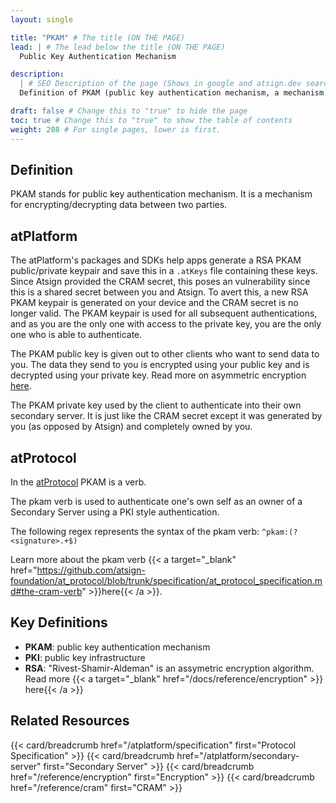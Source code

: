 ```yaml
---
layout: single

title: "PKAM" # The title (ON THE PAGE)
lead: | # The lead below the title (ON THE PAGE)
  Public Key Authentication Mechanism

description:
  | # SEO Description of the page (Shows in google and atsign.dev search)
  Definition of PKAM (public key authentication mechanism, a mechanism for encrypting/decrypting data between two parties). The PKAM public key is given out to other clients who want to send data to you. The data they send to you is encrypted using your public key and is decrypted using your private key.

draft: false # Change this to "true" to hide the page
toc: true # Change this to "true" to show the table of contents
weight: 208 # For single pages, lower is first.
---
```


## Definition

PKAM stands for public key authentication mechanism. It is a mechanism for encrypting/decrypting data between two parties.

## atPlatform

The atPlatform's packages and SDKs help apps generate a RSA PKAM public/private keypair and save this in a `.atKeys` file containing these
keys. Since Atsign provided the CRAM secret, this poses an vulnerability since this is a shared secret between you and Atsign. To avert
this, a new RSA PKAM keypair is generated on your device and the CRAM secret is no longer valid. The PKAM keypair is used for all subsequent
authentications, and as you are the only one with access to the private key, you are the only one who is able to authenticate.

The PKAM public key is given out to other clients who want to send data to you. The data they send to you is encrypted using your public key
and is decrypted using your private key. Read more on asymmetric encryption [here](/docs/reference/encryption).

The PKAM private key used by the client to authenticate into their own secondary server. It is just like the CRAM secret except it was
generated by you (as opposed by Atsign) and completely owned by you.

## atProtocol

In the [atProtocol](/atplatform/specification) PKAM is a verb.

The pkam verb is used to authenticate one's own self as an owner of a Secondary Server using a PKI style authentication.

The following regex represents the syntax of the pkam verb: `^pkam:(?<signature>.+$)`

Learn more about the pkam verb {{< a
    target="_blank"
    href="https://github.com/atsign-foundation/at_protocol/blob/trunk/specification/at_protocol_specification.md#the-cram-verb" >}}here{{< /a >}}.

## Key Definitions

- **PKAM**: public key authentication mechanism
- **PKI**: public key infrastructure
- **RSA**: "Rivest-Shamir-Aldeman" is an assymetric encryption algorithm. Read more {{< a target="_blank" href="/docs/reference/encryption" >}} here{{< /a >}}

## Related Resources

<!-- TODO add breadcrumb to onboarding widget-->
{{< card/breadcrumb href="/atplatform/specification" first="Protocol Specification" >}}
{{< card/breadcrumb href="/atplatform/secondary-server" first="Secondary Server" >}}
{{< card/breadcrumb href="/reference/encryption" first="Encryption" >}}
{{< card/breadcrumb href="/reference/cram" first="CRAM" >}}
